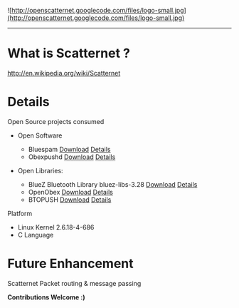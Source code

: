 ![http://openscatternet.googlecode.com/files/logo-small.jpg](http://openscatternet.googlecode.com/files/logo-small.jpg)

---


# What is Scatternet ? #
http://en.wikipedia.org/wiki/Scatternet

# Details #

Open Source projects consumed

  * Open Software
    * Bluespam   [Download](http://openscatternet.googlecode.com/files/bluespam-1.2.tar.gz) [Details](http://www.mulliner.org/palm/bluespam.php)
    * Obexpushd [Download](http://openscatternet.googlecode.com/files/obexpushd-0.5.tar.gz) [Details](http://sourceforge.net/projects/obexpushd)


  * Open Libraries:
    * BlueZ Bluetooth Library bluez-libs-3.28 [Download](http://openscatternet.googlecode.com/files/bluez-libs-3.28.tar.gz) [Details](http://www.bluez.org/download.html)
    * OpenObex  [Download](http://openscatternet.googlecode.com/files/openobex-1.3.tar.gz)  [Details](http://dev.zuckschwerdt.org/openobex/)
    * BTOPUSH   [Download](http://openscatternet.googlecode.com/files/btopush-1.0.tar.gz)  [Details](http://www.josos.org/index/040-softwares/bluetooth/)

Platform
  * Linux Kernel 2.6.18-4-686
  * C Language

# Future Enhancement #

Scatternet Packet routing & message passing

**Contributions Welcome :)**